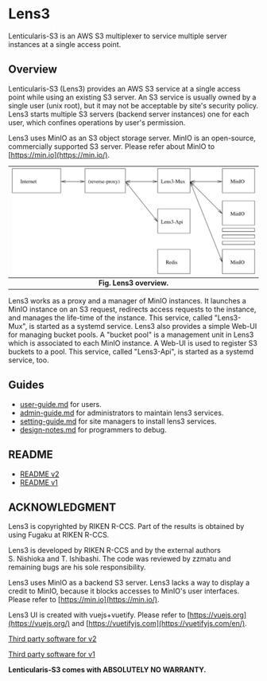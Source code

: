 # Lens3

Lenticularis-S3 is an AWS S3 multiplexer to service multiple server
instances at a single access point.

## Overview

Lenticularis-S3 (Lens3) provides an AWS S3 service at a single access
point while using an existing S3 server.  An S3 service is usually
owned by a single user (unix root), but it may not be acceptable by
site's security policy.  Lens3 starts multiple S3 servers (backend
server instances) one for each user, which confines operations by
user's permission.

Lens3 uses MinIO as an S3 object storage server.  MinIO is an
open-source, commercially supported S3 server.  Please refer about
MinIO to [https://min.io](https://min.io/).

| ![lens3-overview](./v2/doc/lens3-overview.svg) |
|:--:|
| **Fig. Lens3 overview.** |

Lens3 works as a proxy and a manager of MinIO instances.  It launches
a MinIO instance on an S3 request, redirects access requests to the
instance, and manages the life-time of the instance.  This service,
called "Lens3-Mux", is started as a systemd service.  Lens3 also
provides a simple Web-UI for managing bucket pools.  A "bucket pool"
is a management unit in Lens3 which is associated to each MinIO
instance.  A Web-UI is used to register S3 buckets to a pool.  This
service, called "Lens3-Api", is started as a systemd service, too.

## Guides

- [user-guide.md](./v2/doc/user-guide.md) for users.
- [admin-guide.md](./v2/doc/admin-guide.md) for administrators to
  maintain lens3 services.
- [setting-guide.md](./v2/doc/setting-guide.md) for site managers to
  install lens3 services.
- [design-notes.md](./v2/doc/design-notes.md) for programmers to debug.

## README

- [README v2](./v2/README.md)
- [README v1](./v1/README.md)

## ACKNOWLEDGMENT

Lens3 is copyrighted by RIKEN R-CCS.  Part of the results is
obtained by using Fugaku at RIKEN R-CCS.

Lens3 is developed by RIKEN R-CCS and by the external authors
S. Nishioka and T. Ishibashi.  The code was reviewed by zzmatu and
remaining bugs are his sole responsibility.

Lens3 uses MinIO as a backend S3 server.  Lens3 lacks a way to display
a credit to MinIO, because it blocks accesses to MinIO's user
interfaces.  Please refer to [https://min.io](https://min.io/).

Lens3 UI is created with vuejs+vuetify.  Please refer to
[https://vuejs.org](https://vuejs.org/) and
[https://vuetifyjs.com](https://vuetifyjs.com/en/).

[Third party software for v2](./v2/THIRDPARTY.md)

[Third party software for v1](./v1/THIRDPARTY.md)

__Lenticularis-S3 comes with ABSOLUTELY NO WARRANTY.__
